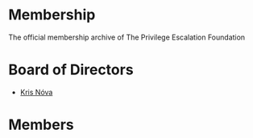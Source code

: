 # Membership

The official membership archive of The Privilege Escalation Foundation

# Board of Directors 

 - [Kris Nóva](https://github.com/kris-nova)

# Members
